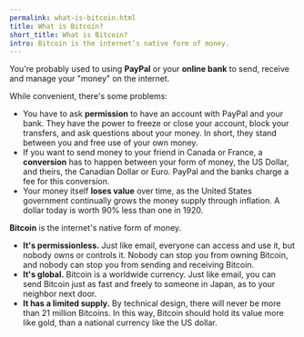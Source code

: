```yaml
---
permalink: what-is-bitcoin.html
title: What is Bitcoin?
short_title: What is Bitcoin?
intro: Bitcoin is the internet’s native form of money.
---
```


You're probably used to using **PayPal** or your **online bank** to send, receive and manage your "money" on the internet. 

While convenient, there's some problems:

- You have to ask **permission** to have an account with PayPal and your bank. They have the power to freeze or close your account, block your transfers, and ask questions about your money. In short, they stand between you and free use of your own money. 
- If you want to send money to your friend in Canada or France, a **conversion** has to happen between your form of money, the US Dollar, and theirs, the Canadian Dollar or Euro. PayPal and the banks charge a fee for this conversion.
- Your money itself **loses value** over time, as the United States government continually grows the money supply through inflation. A dollar today is worth 90% less than one in 1920.

**Bitcoin** is the internet's native form of money. 

- **It's permissionless.** Just like email, everyone can access and use it, but nobody owns or controls it. Nobody can stop you from owning Bitcoin, and nobody can stop you from sending and receiving Bitcoin.
- **It's global.** Bitcoin is a worldwide currency. Just like email, you can send Bitcoin just as fast and freely to someone in Japan, as to your neighbor next door.
- **It has a limited supply.** By technical design, there will never be more than 21 million Bitcoins. In this way, Bitcoin should hold its value more like gold, than a national currency like the US dollar.
